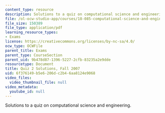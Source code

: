 ```yaml
---
content_type: resource
description: Solutions to a quiz on computational science and engineering.
file: /ol-ocw-studio-app/courses/18-085-computational-science-and-engineering-i-fall-2008/6f376149b5e6206dc2b46aa8124e9068_quiz2solutions.pdf
file_size: 150389
file_type: application/pdf
learning_resource_types:
- Exams
license: https://creativecommons.org/licenses/by-nc-sa/4.0/
ocw_type: OCWFile
parent_title: Exams
parent_type: CourseSection
parent_uid: 9b478d87-1396-5227-2cfb-83235a2e9dde
resourcetype: Document
title: Quiz 2 Solutions, Fall 2007
uid: 6f376149-b5e6-206d-c2b4-6aa8124e9068
video_files:
  video_thumbnail_file: null
video_metadata:
  youtube_id: null
---
```

Solutions to a quiz on computational science and engineering.